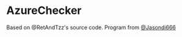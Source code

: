 # AzureChecker
Based on @RetAndTzz's source code.
Program from [@Jasondi666](https://github.com/Jasondi666/AzureChecker)
